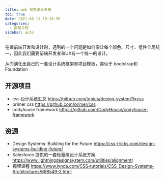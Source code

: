 ```yaml
---
title: web 视觉设计系统
toc: true
date: 2021-08-11 19:18:35
categories:
  - 前端工程
sidebar: auto
---
```


在做前端开发和设计时，遇到的一个问题是如何像让每个颜色、尺寸、组件全局统一，因此我们需要前端开发者和UX有一个统一的设计。

从而演化出自己的一套设计系统框架和项目模板，类似于 bootstrap和Foundation 


## 开源项目

- css 设计系统汇总 https://github.com/topics/design-system?l=css
- primer css https://github.com/primer/css
- codyhouse framework https://github.com/CodyHouse/codyhouse-framework

## 资源

- Design Systems: Building for the Future https://css-tricks.com/design-systems-building-future/
- Salesforce 提供的一套轻量级设计系统方案 https://www.lightningdesignsystem.com/utilities/alignment/
- 视频课程 https://www.lynda.com/CSS-tutorials/CSS-Design-Systems-Architectures/688549-2.html
